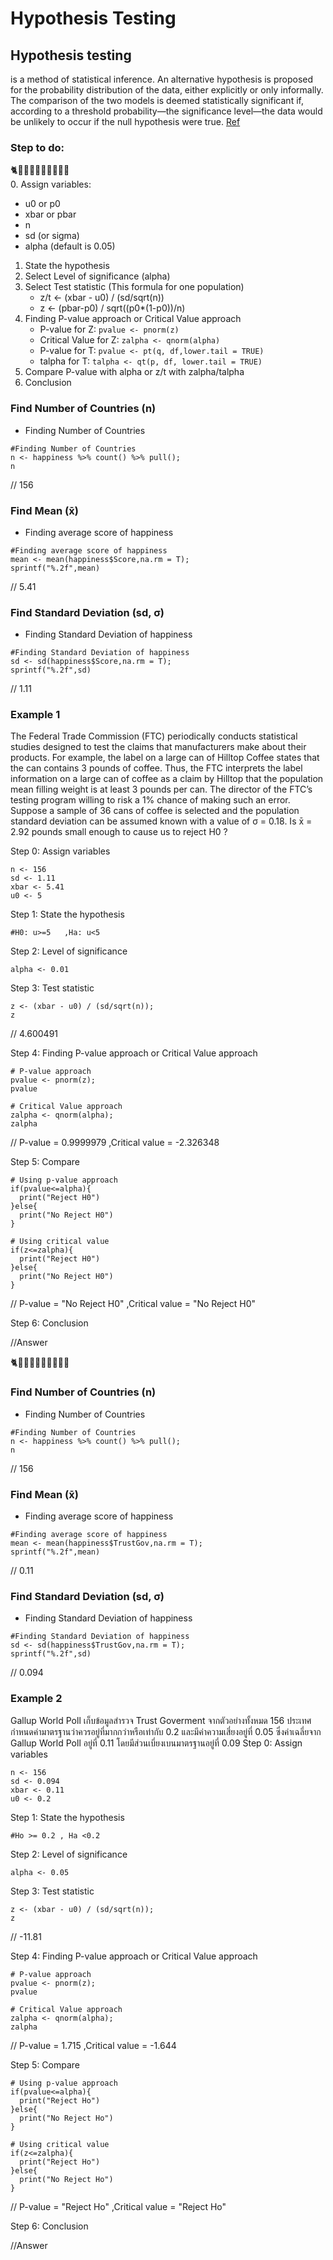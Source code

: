 # Hypothesis Testing


## Hypothesis testing

is a method of statistical inference. An alternative hypothesis is proposed for the probability distribution of the data, either explicitly or only informally. The comparison of the two models is deemed statistically significant if, according to a threshold probability—the significance level—the data would be unlikely to occur if the null hypothesis were true. [Ref](https://en.wikipedia.org/wiki/Statistical_hypothesis_testing)

### Step to do:
🐈🐎🐑🐱🐯🐏🐖🐄🐃🐂 <br>
0. Assign variables:
   - u0 or p0
   - xbar or pbar
   - n
   - sd (or sigma)
   - alpha (default is 0.05)
1. State the hypothesis
2. Select Level of significance (alpha)
3. Select Test statistic (This formula for one population)
   - z/t <- (xbar - u0) / (sd/sqrt(n))
   - z <- (pbar-p0) / sqrt((p0\*(1-p0))/n)
4. Finding P-value approach or Critical Value approach
   - P-value for Z: `pvalue <- pnorm(z)`
   - Critical Value for Z: `zalpha <- qnorm(alpha)`
   - P-value for T: `pvalue <- pt(q, df,lower.tail = TRUE)`
   - talpha for T: `talpha <- qt(p, df, lower.tail = TRUE)`
5. Compare P-value with alpha or z/t with zalpha/talpha
6. Conclusion



### Find Number of Countries (n)

- Finding Number of Countries

```
#Finding Number of Countries
n <- happiness %>% count() %>% pull();
n

```
// 156


### Find Mean (x̄)

- Finding average score of happiness

```
#Finding average score of happiness
mean <- mean(happiness$Score,na.rm = T);
sprintf("%.2f",mean)

```
// 5.41

### Find Standard Deviation (sd, σ)

- Finding Standard Deviation of happiness

```
#Finding Standard Deviation of happiness
sd <- sd(happiness$Score,na.rm = T);
sprintf("%.2f",sd)

```
// 1.11


### Example 1

The Federal Trade Commission (FTC) periodically conducts statistical studies designed to test the claims that manufacturers make about their products. For example, the label on a large can of Hilltop Coffee states that the can contains 3 pounds of coffee. Thus, the FTC interprets the label information on a large can of coffee as a claim by Hilltop that the population mean filling weight is at least 3 pounds per can. The director of the FTC’s testing program willing to risk a 1% chance of making such an error. Suppose a sample of 36 cans of coffee is selected and the population standard deviation can be assumed known with a value of σ = 0.18. Is x̄ = 2.92 pounds small enough to cause us to reject H0 ?

Step 0: Assign variables

```
n <- 156
sd <- 1.11
xbar <- 5.41
u0 <- 5

```

Step 1: State the hypothesis

```
#H0: u>=5   ,Ha: u<5

```

Step 2: Level of significance

```
alpha <- 0.01 

```

Step 3: Test statistic

```
z <- (xbar - u0) / (sd/sqrt(n));
z

```
// 4.600491

Step 4: Finding P-value approach or Critical Value approach

```
# P-value approach
pvalue <- pnorm(z); 
pvalue

# Critical Value approach
zalpha <- qnorm(alpha);
zalpha

```
// P-value = 0.9999979 ,Critical value = -2.326348

Step 5: Compare

```
# Using p-value approach
if(pvalue<=alpha){
  print("Reject H0")
}else{
  print("No Reject H0")
}

# Using critical value
if(z<=zalpha){
  print("Reject H0")
}else{
  print("No Reject H0")
}

```
// P-value = "No Reject H0" ,Critical value = "No Reject H0"

Step 6: Conclusion

//Answer

🐈🐎🐑🐱🐯🐏🐖🐄🐃🐂


### Find Number of Countries (n)

- Finding Number of Countries

```
#Finding Number of Countries
n <- happiness %>% count() %>% pull();
n

```
// 156


### Find Mean (x̄)

- Finding average score of happiness

```
#Finding average score of happiness
mean <- mean(happiness$TrustGov,na.rm = T);
sprintf("%.2f",mean)

```
// 0.11

### Find Standard Deviation (sd, σ)

- Finding Standard Deviation of happiness

```
#Finding Standard Deviation of happiness
sd <- sd(happiness$TrustGov,na.rm = T);
sprintf("%.2f",sd)

```
// 0.094

### Example 2

Gallup World Poll เก็บข้อมูลสำรวจ Trust Goverment จากตัวอย่างทั้งหมด 156 ประเทศ กำหนดค่ามาตรฐานว่าควรอยู่ที่มากกว่าหรือเท่ากับ 0.2 
และมีค่าความเสี่ยงอยู่ที่ 0.05 ซึ่งค่าเฉลี่ยจาก Gallup World Poll อยู่ที่ 0.11 โดยมีส่วนเบี่ยงเบนมาตรฐานอยู่ที่ 0.09
Step 0: Assign variables

```
n <- 156
sd <- 0.094
xbar <- 0.11
u0 <- 0.2

```

Step 1: State the hypothesis

```
#Ho >= 0.2 , Ha <0.2 

```

Step 2: Level of significance

```
alpha <- 0.05

```

Step 3: Test statistic

```
z <- (xbar - u0) / (sd/sqrt(n));
z

```
// -11.81

Step 4: Finding P-value approach or Critical Value approach

```
# P-value approach
pvalue <- pnorm(z); 
pvalue

# Critical Value approach
zalpha <- qnorm(alpha);
zalpha

```
// P-value = 1.715 ,Critical value = -1.644

Step 5: Compare

```
# Using p-value approach
if(pvalue<=alpha){
  print("Reject Ho")
}else{
  print("No Reject Ho")
}

# Using critical value
if(z<=zalpha){
  print("Reject Ho")
}else{
  print("No Reject Ho")
}

```
// P-value = "Reject Ho" ,Critical value = "Reject Ho"

Step 6: Conclusion

//Answer

